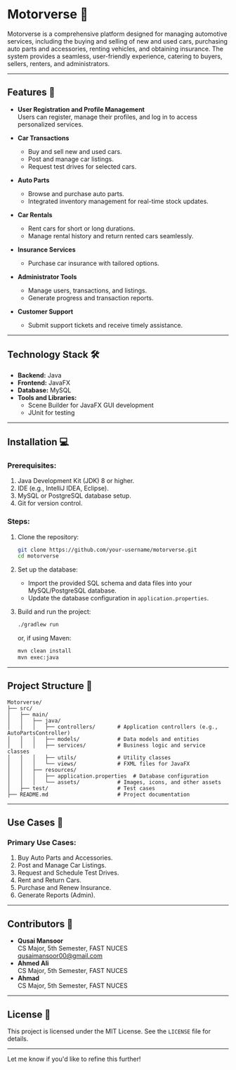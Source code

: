 # Motorverse 🚗  

Motorverse is a comprehensive platform designed for managing automotive services, including the buying and selling of new and used cars, purchasing auto parts and accessories, renting vehicles, and obtaining insurance. The system provides a seamless, user-friendly experience, catering to buyers, sellers, renters, and administrators.

---

## Features 🚀

- **User Registration and Profile Management**  
  Users can register, manage their profiles, and log in to access personalized services.

- **Car Transactions**  
  - Buy and sell new and used cars.  
  - Post and manage car listings.  
  - Request test drives for selected cars.

- **Auto Parts**  
  - Browse and purchase auto parts.  
  - Integrated inventory management for real-time stock updates.

- **Car Rentals**  
  - Rent cars for short or long durations.  
  - Manage rental history and return rented cars seamlessly.

- **Insurance Services**  
  - Purchase car insurance with tailored options.

- **Administrator Tools**  
  - Manage users, transactions, and listings.  
  - Generate progress and transaction reports.

- **Customer Support**  
  - Submit support tickets and receive timely assistance.

---

## Technology Stack 🛠️

- **Backend:** Java  
- **Frontend:** JavaFX 
- **Database:** MySQL  
- **Tools and Libraries:**  
  - Scene Builder for JavaFX GUI development  
  - JUnit for testing

---

## Installation 💻

### Prerequisites:
1. Java Development Kit (JDK) 8 or higher.
2. IDE (e.g., IntelliJ IDEA, Eclipse).
3. MySQL or PostgreSQL database setup.
4. Git for version control.

### Steps:
1. Clone the repository:
   ```bash
   git clone https://github.com/your-username/motorverse.git
   cd motorverse
   ```
2. Set up the database:
   - Import the provided SQL schema and data files into your MySQL/PostgreSQL database.
   - Update the database configuration in `application.properties`.

3. Build and run the project:
   ```bash
   ./gradlew run
   ```
   or, if using Maven:
   ```bash
   mvn clean install
   mvn exec:java
   ```

---

## Project Structure 📂

```plaintext
Motorverse/
├── src/
│   ├── main/
│   │   ├── java/
│   │   │   ├── controllers/       # Application controllers (e.g., AutoPartsController)
│   │   │   ├── models/            # Data models and entities
│   │   │   ├── services/          # Business logic and service classes
│   │   │   ├── utils/             # Utility classes
│   │   │   └── views/             # FXML files for JavaFX
│   │   ├── resources/
│   │   │   ├── application.properties  # Database configuration
│   │   │   └── assets/            # Images, icons, and other assets
│   ├── test/                      # Test cases
├── README.md                      # Project documentation
```

---

## Use Cases 📑

### Primary Use Cases:
1. Buy Auto Parts and Accessories.
2. Post and Manage Car Listings.
3. Request and Schedule Test Drives.
4. Rent and Return Cars.
5. Purchase and Renew Insurance.
6. Generate Reports (Admin).

---

## Contributors 👥

- **Qusai Mansoor**  
  CS Major, 5th Semester, FAST NUCES  
  [qusaimansoor00@gmail.com](mailto:qusaimansoor00@gmail.com)
- **Ahmed Ali**  
  CS Major, 5th Semester, FAST NUCES  
  [](mailto:)
- **Ahmad**  
  CS Major, 5th Semester, FAST NUCES  
  [](mailto:)

---

## License 📄

This project is licensed under the MIT License. See the `LICENSE` file for details.

---

Let me know if you'd like to refine this further!
